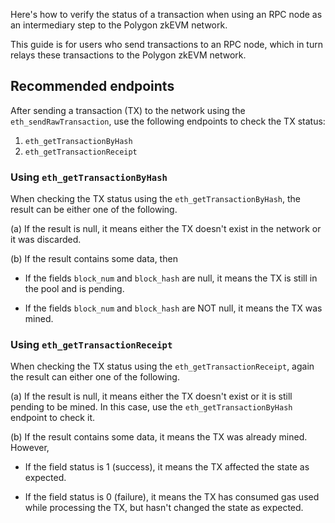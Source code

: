 Here's how to verify the status of a transaction when using an RPC node as an intermediary step to the Polygon zkEVM network.

This guide is for users who send transactions to an RPC node, which in turn relays these transactions to the Polygon zkEVM network.

## Recommended endpoints

After sending a transaction (TX) to the network using the `eth_sendRawTransaction`, use the following endpoints to check the TX status:

1. `eth_getTransactionByHash`
2. `eth_getTransactionReceipt`

### Using `eth_getTransactionByHash`

When checking the TX status using the `eth_getTransactionByHash`, the result can be either one of the following.

(a) If the result is null, it means either the TX doesn't exist in the network or it was discarded.

(b) If the result contains some data, then

- If the fields `block_num` and `block_hash` are null, it means the TX is still in the pool and is pending.

- If the fields `block_num` and `block_hash` are NOT null, it means the TX was mined.

### Using `eth_getTransactionReceipt`

When checking the TX status using the `eth_getTransactionReceipt`, again the result can either one of the following.

(a) If the result is null, it means either the TX doesn't exist or it is still pending to be mined. In this case, use the `eth_getTransactionByHash` endpoint to check it.

(b) If the result contains some data, it means the TX was already mined. However,

- If the field status is 1 (success), it means the TX affected the state as expected.

- If the field status is 0 (failure), it means the TX has consumed gas used while processing the TX, but hasn't changed the state as expected.
